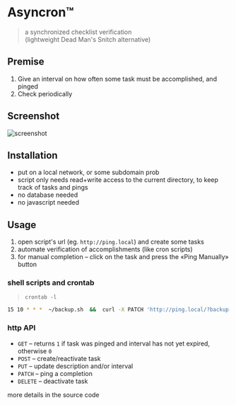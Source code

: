 # Asyncron™

> a synchronized checklist verification \
> (lightweight Dead Man's Snitch alternative)


## Premise

1. Give an interval on how often some task must be accomplished, and pinged
2. Check periodically


## Screenshot

![screenshot](screenshot.png)


## Installation

- put on a local network, or some subdomain prob
- script only needs read+write access to the current directory, to keep track of tasks and pings
- no database needed
- no javascript needed


## Usage

1. open script's url (eg. `http://ping.local`) and create some tasks
2. automate verification of accomplishments (like cron scripts)
3. for manual completion – click on the task and press the «Ping Manually» button


### shell scripts and crontab

> `crontab -l`

```sh
15 10 * * *  ~/backup.sh  &&  curl -X PATCH 'http://ping.local/?backup'
```


### http API

- `GET` – returns `1` if task was pinged and interval has not yet expired, otherwise `0`
- `POST` – create/reactivate task
- `PUT` – update description and/or interval
- `PATCH` – ping a completion
- `DELETE` – deactivate task

more details in the source code
